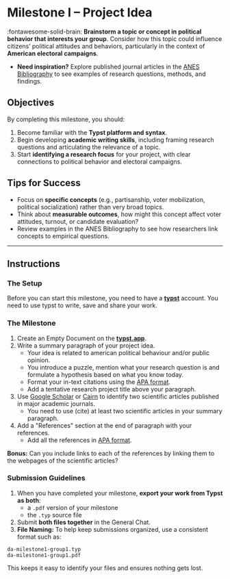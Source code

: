 # Milestone I – Project Idea

:fontawesome-solid-brain: **Brainstorm a topic or concept in political behavior that interests your group**. Consider how this topic could influence citizens’ political attitudes and behaviors, particularly in the context of **American electoral campaigns**.

* **Need inspiration?** Explore published journal articles in the [ANES Bibliography](https://electionstudies.org/papers-documents/anes-bibliography/) to see examples of research questions, methods, and findings.

## Objectives

By completing this milestone, you should:

1. Become familiar with the **Typst platform and syntax**.
2. Begin developing **academic writing skills**, including framing research questions and articulating the relevance of a topic.
3. Start **identifying a research focus** for your project, with clear connections to political behavior and electoral campaigns.

## Tips for Success

* Focus on **specific concepts** (e.g., partisanship, voter mobilization, political socialization) rather than very broad topics.
* Think about **measurable outcomes**, how might this concept affect voter attitudes, turnout, or candidate evaluation?
* Review examples in the ANES Bibliography to see how researchers link concepts to empirical questions.

---

## Instructions

### The Setup
Before you can start this milestone, you need to have a [**typst**](https://typst.app/) account. You need to use typst to write, save and share your work.

### The Milestone
1. Create an Empty Document on the [**typst.app**](https://typst.app/).
2. Write a summary paragraph of your project idea.
    - Your idea is related to american political behaviour and/or public opinion.
    - You introduce a puzzle, mention what your research question is and formulate a hypothesis based on what you know today.
    - Format your in-text citations using the [APA format](https://www.mendeley.com/guides/apa-citation-guide).
    - Add a tentative research project title above your paragraph.
2. Use [Google Scholar](https://scholar.google.com/) or [Cairn](https://www.cairn.info/) to identify two scientific articles published in major academic journals.
    - You need to use (cite) at least two scientific articles in your summary paragraph.
3. Add a "References" section at the end of paragraph with your references.
    - Add all the references in [APA format](https://www.mendeley.com/guides/apa-citation-guide).

**Bonus:** Can you include links to each of the references by linking them to the webpages of the scientific articles?

### Submission Guidelines

1. When you have completed your milestone, **export your work from Typst as both**:
    * a `.pdf` version of your milestone
    * the `.typ` source file
2. Submit **both files together** in the General Chat.
3. **File Naming:** To help keep submissions organized, use a consistent format such as:

```
da-milestone1-group1.typ
da-milestone1-group1.pdf
```

This keeps it easy to identify your files and ensures nothing gets lost.
